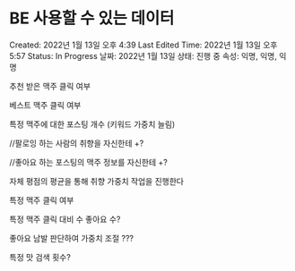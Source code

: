 # BE 사용할 수 있는 데이터

Created: 2022년 1월 13일 오후 4:39
Last Edited Time: 2022년 1월 13일 오후 5:57
Status: In Progress
날짜: 2022년 1월 13일
상태: 진행 중
속성: 익명, 익명, 익명

추천 받은 맥주 클릭 여부

베스트 맥주 클릭 여부

특정 맥주에 대한 포스팅 개수 (키워드 가중치 늘림)

//팔로잉 하는 사람의 취향을 자신한테 +?

//좋아요 하는 포스팅의 맥주 정보를 자신한테 +?

자체 평점의 평균을 통해 취향 가중치 작업을 진행한다

특정 맥주 클릭 여부

특정 맥주 클릭 대비 수 좋아요 수?

좋아요 남발 판단하여 가중치 조절 ??? 

특정 맛 검색 횟수?